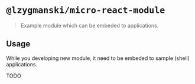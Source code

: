 # `@lzygmanski/micro-react-module`

> Example module which can be embeded to applications.

## Usage

While you developing new module, it need to be embeded to sample (shell) applications.

TODO
